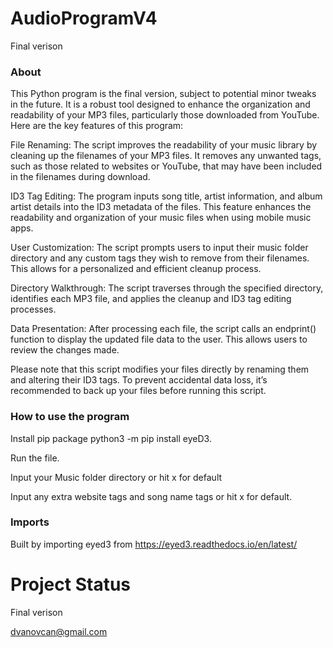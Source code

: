 # AudioProgramV4
Final verison 
### About
This Python program is the final version, subject to potential minor tweaks in the future. It is a robust tool designed to enhance the organization and readability of your MP3 files, particularly those downloaded from YouTube. Here are the key features of this program:

File Renaming: The script improves the readability of your music library by cleaning up the filenames of your MP3 files. It removes any unwanted tags, such as those related to websites or YouTube, that may have been included in the filenames during download.

ID3 Tag Editing: The program inputs song title, artist information, and album artist details into the ID3 metadata of the files. This feature enhances the readability and organization of your music files when using mobile music apps.

User Customization: The script prompts users to input their music folder directory and any custom tags they wish to remove from their filenames. This allows for a personalized and efficient cleanup process.

Directory Walkthrough: The script traverses through the specified directory, identifies each MP3 file, and applies the cleanup and ID3 tag editing processes.

Data Presentation: After processing each file, the script calls an endprint() function to display the updated file data to the user. This allows users to review the changes made.

Please note that this script modifies your files directly by renaming them and altering their ID3 tags. To prevent accidental data loss, it’s recommended to back up your files before running this script.

### How to use the program
Install pip package   python3 -m pip install eyeD3. 

Run the file. 

Input your Music folder directory or hit x for default 

Input any extra website tags and song name tags or hit x for default.

### Imports
Built by importing eyed3 from https://eyed3.readthedocs.io/en/latest/


# Project Status
Final verison

dvanovcan@gmail.com

